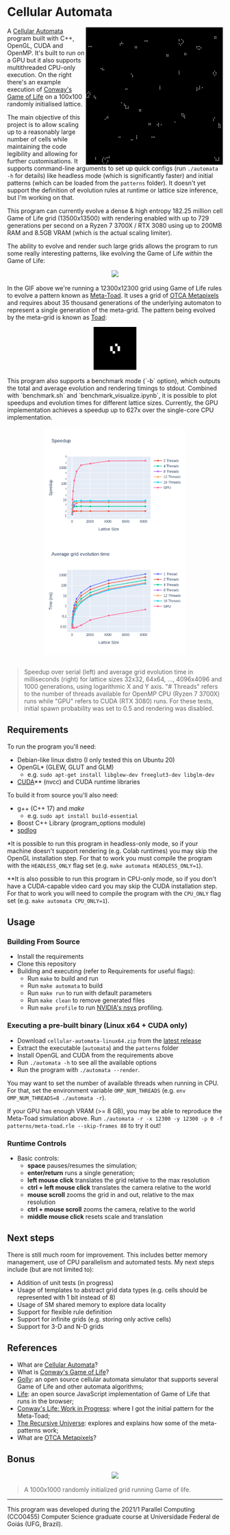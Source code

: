 # Cellular Automata

<img src="docs/100x100.gif" align="right">

A [Cellular Automata](https://en.wikipedia.org/wiki/Cellular_automaton) program built with C++, OpenGL, CUDA and OpenMP. It's built to run on a GPU but it also supports multithreaded CPU-only execution. On the right there's an example execution of [Conway's Game of Life](https://en.wikipedia.org/wiki/Conway%27s_Game_of_Life) on a 100x100 randomly initialised lattice.

The main objective of this project is to allow scaling up to a reasonably large number of cells while maintaining the code legibility and allowing for further customisations. It supports command-line arguments to set up quick configs (run `./automata -h` for details) like headless mode (which is significantly faster) and initial patterns (which can be loaded from the `patterns` folder). It doesn't yet support the definition of evolution rules at runtime or lattice size inference, but I'm working on that.

This program can currently evolve a dense & high entropy 182.25 million cell Game of Life grid (13500x13500) with rendering enabled with up to 729 generations per second on a Ryzen 7 3700X / RTX 3080 using up to 200MB RAM and 8.5GB VRAM (which is the actual scaling limiter).

The ability to evolve and render such large grids allows the program to run some really interesting patterns, like evolving the Game of Life _within_ the Game of Life:

<div align="center">
<img src="docs/zoom.gif">
</div>

In the GIF above we're running a 12300x12300 grid using Game of Life rules to evolve a pattern known as [Meta-Toad](http://b3s23life.blogspot.com/2006_09_01_archive.html). It uses a grid of [OTCA Metapixels](https://www.conwaylife.com/wiki/OTCA_metapixel) and requires about 35 thousand generations of the underlying automaton to represent a single generation of the meta-grid. The pattern being evolved by the meta-grid is known as [Toad](https://www.conwaylife.com/wiki/Toad):

<div align="center">
<img src="docs/toad.gif" align="center" width="100">
</div>
<br/>
This program also supports a benchmark mode (`-b` option), which outputs the total and average evolution and rendering timings to stdout. Combined with `benchmark.sh` and `benchmark_visualize.ipynb`, it is possible to plot speedups and evolution times for different lattice sizes. Currently, the GPU implementation achieves a speedup up to 627x over the single-core CPU implementation.

<div align="center">
<br/>
<img src="docs/speedup.png" align="center" width="330">
<img src="docs/avg_time.png" align="center" width="330">
</div>
<br/>

> Speedup over serial (left) and average grid evolution time in milliseconds (right) for lattice sizes 32x32, 64x64, ..., 4096x4096 and 1000 generations, using logarithmic X and Y axis. "# Threads" refers to the number of threads available for OpenMP CPU (Ryzen 7 3700X) runs while "GPU" refers to CUDA (RTX 3080) runs. For these tests, initial spawn probability was set to 0.5 and rendering was disabled.

## Requirements

To run the program you'll need:

- Debian-like linux distro (I only tested this on Ubuntu 20)
- OpenGL\* (GLEW, GLUT and GLM)
  - e.g. `sudo apt-get install libglew-dev freeglut3-dev libglm-dev`
- [CUDA](https://developer.nvidia.com/cuda-downloads)\*\* (nvcc) and CUDA runtime libraries

To build it from source you'll also need:

- g++ (C++ 17) and _make_
  - e.g. `sudo apt install build-essential`
- Boost C++ Library (program_options module)
- [spdlog](https://github.com/gabime/spdlog)

\*It is possible to run this program in headless-only mode, so if your machine doesn't support rendering (e.g. Colab runtimes) you may skip the OpenGL installation step. For that to work you must compile the program with the `HEADLESS_ONLY` flag set (e.g. `make automata HEADLESS_ONLY=1`).

\*\*It is also possible to run this program in CPU-only mode, so if you don't have a CUDA-capable video card you may skip the CUDA installation step. For that to work you will need to compile the program with the `CPU_ONLY` flag set (e.g. `make automata CPU_ONLY=1`).

## Usage

### Building From Source

- Install the requirements
- Clone this repository
- Building and executing (refer to Requirements for useful flags):
  - Run `make` to build and run
  - Run `make automata` to build
  - Run `make run` to run with default parameters
  - Run `make clean` to remove generated files
  - Run `make profile` to run [NVIDIA's nsys](https://developer.nvidia.com/nsight-systems) profiling.

### Executing a pre-built binary (Linux x64 + CUDA only)

- Download `cellular-automata-linux64.zip` from the [latest release](https://github.com/bryanoliveira/cellular-automata/releases)
- Extract the executable (`automata`) and the `patterns` folder
- Install OpenGL and CUDA from the requirements above
- Run `./automata -h` to see all the available options
- Run the program with `./automata --render`.

You may want to set the number of available threads when running in CPU. For that, set the environment variable `OMP_NUM_THREADS` (e.g. `env OMP_NUM_THREADS=8 ./automata -r`).

If your GPU has enough VRAM (>= 8 GB), you may be able to reproduce the Meta-Toad simulation above. Run `./automata -r -x 12300 -y 12300 -p 0 -f patterns/meta-toad.rle --skip-frames 80` to try it out!

### Runtime Controls

- Basic controls:
  - **space** pauses/resumes the simulation;
  - **enter/return** runs a single generation;
  - **left mouse click** translates the grid relative to the max resolution
  - **ctrl + left mouse click** translates the camera relative to the world
  - **mouse scroll** zooms the grid in and out, relative to the max resolution
  - **ctrl + mouse scroll** zooms the camera, relative to the world
  - **middle mouse click** resets scale and translation

## Next steps

There is still much room for improvement. This includes better memory management, use of CPU parallelism and automated tests. My next steps include (but are not limited to):

- Addition of unit tests (in progress)
- Usage of templates to abstract grid data types (e.g. cells should be represented with 1 bit instead of 8)
- Usage of SM shared memory to explore data locality
- Support for flexible rule definition
- Support for infinite grids (e.g. storing only active cells)
- Support for 3-D and N-D grids

## References

- What are [Cellular Automata](https://en.wikipedia.org/wiki/Cellular_automaton)?
- What is [Conway's Game of Life](https://en.wikipedia.org/wiki/Conway%27s_Game_of_Life)?
- [Golly](http://golly.sourceforge.net/): an open source cellular automata simulator that supports several Game of Life and other automata algorithms;
- [Life](https://copy.sh/life/): an open source JavaScript implementation of Game of Life that runs in the browser;
- [Conway's Life: Work in Progress](http://b3s23life.blogspot.com/2006_09_01_archive.html): where I got the initial pattern for the Meta-Toad;
- [The Recursive Universe](https://blog.amandaghassaei.com/2020/05/01/the-recursive-universe/): explores and explains how some of the meta-patterns work;
- What are [OTCA Metapixels](https://www.conwaylife.com/wiki/OTCA_metapixel)?

## Bonus

<div align="center">
<img src="https://github.com/bryanoliveira/cellular-automata/raw/master/docs/1000x1000.gif"/>
</div>

> A 1000x1000 randomly initialized grid running Game of life.

---

This program was developed during the 2021/1 Parallel Computing (CCO0455) Computer Science graduate course at Universidade Federal de Goiás (UFG, Brazil).
